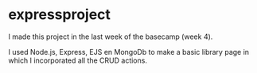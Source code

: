 # expressproject

I made this project in the last week of the basecamp (week 4).

I used Node.js, Express, EJS en MongoDb to make a basic library page in which I incorporated all the CRUD actions.

